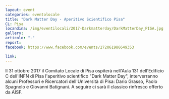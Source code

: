 ```yaml
---
layout: event
categories: eventolocale
title: "Dark Matter Day - Aperitivo Scientifico Pisa"
CL: Pisa
locandina: /img/eventilocali/2017-Darkmatterday/DarkMatterDay_PISA.jpg
gallery:
articolo: "-"
report:
facebook: https://www.facebook.com/events/272061986649353

link:
---
```


Il 31 ottobre 2017 il Comitato Locale di Pisa ospiterà nell'Aula 131 dell'Edificio C dell'INFN di Pisa l'aperitivo scientifico "Dark Matter Day", interverranno alcuni Professori e Ricercatori dell'Università di Pisa: Dario Grasso, Paolo Spagnolo e Giovanni Batignani. A seguire ci sarà il classico rinfresco offerto da AISF.
